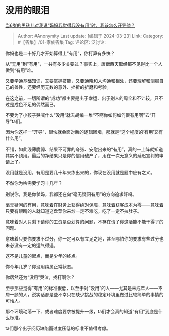 # 没用的眼泪
[当6岁的男孩儿对我说“妈妈我觉得我没有用”时，我该怎么开导他？](https://www.zhihu.com/question/649323741/answer/3440239945)

> Author: #Anonymity
> Last update: [编辑于 2024-03-23]
> Link:
> Category: #【答集】/01-家族答集 
> Tag: 
> 评论区:
> 泛讨论:

你妈也是二十好几才开始算得上“有用”，你打算有多快？

从“无用”到“有用”，一共有多少关要过？事实上，唐僧西天取经都不见得比一个人做到“有用”难。

又要学通基础知识，又要掌握技能，又要通晓和人沟通和相处，还要理解和驯服自己的兽性，还要经历无数的意外、挫折的折磨和考验。

在这之前，一切所谓的“成功”都主要是出于幸运、出于别人的周全和不计较，只不过是成色不足的偶然而已。

不要为了小孩子哭喊什么“没用”就去胡编一堆“不啊你如何如何很有用啊”去“开导”ta们。

因为你这样一“开导”，很快就会面对新的逻辑困境，那就是“这个程度的‘有用’又有什么用”。

不错，如此浅薄脆弱、结果不可靠的夸张、安慰出来的“有用”，真的一上阵就知道其实不顶用。最后的净结果只是你的信用破产了，用在一次无意义的延迟宣判的申请上了。

没用就是没用，有用是要几十年来练出来的，你现在没用就是题中应有之义。

不然你为啥需要学习十几年？

别说你，我是你爹妈，我都还在向“毫无疑问有用”的方向追求好吗。

毫无疑问的有用，意味着在财务上获得绝对保障，意味着获客成本为零——意味着只要有眼睛的人就知道这盘菜你来炒一定不难吃，吃了一定不拉肚子。

意味着对人只剩下请你的工资是否划算的问题，不存在请了你这活能不能干得了的问题。

意味着只要你要求不过分，你一定可以有立足之地，甚至哪怕你的要求有些过分也未必没有一定的运气得逞。

这不是儿童的起点，而是少年的终点。

你今年几岁？你没用纯属正常状态。

你居然还为“没用”哭泣，找打啊你？

至于那些觉得“有用”的标准很低，以至于对“没用”的人——尤其是未成年人——不屑一顾的人，说实话都是些不幸只在缺少挑战的稳定环境里做过比较简单的事情的可怜人。

那个环境动荡一下、或者难度要求被提升一级，ta们才会真的知道“有用”到底是什么标准。

ta们那个出于阅历缺陷而过度压低的标准不值得考虑。